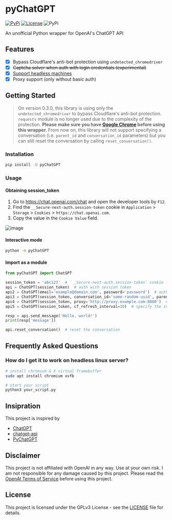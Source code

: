 # pyChatGPT

[![PyPi](https://img.shields.io/pypi/v/pyChatGPT.svg)](https://pypi.python.org/pypi/pyChatGPT)
[![License](https://img.shields.io/github/license/terry3041/pyChatGPT.svg?color=green)](https://github.com/terry3041/pyChatGPT/blob/main/LICENSE)
![PyPi](https://img.shields.io/badge/code_style-black+flake8-blue.svg)

An unofficial Python wrapper for OpenAI's ChatGPT API

## Features

-   [x] Bypass Cloudflare's anti-bot protection using `undetected_chromedriver`
-   [x] ~~Captcha solver when auth with login credentials (experimental)~~
-   [x] [Support headless machines](#how-do-i-get-it-to-work-on-headless-linux-server)
-   [x] Proxy support (only without basic auth)

## Getting Started

> On version 0.3.0, this library is using only the `undetected_chromedriver` to bypass Cloudflare's anti-bot protection. `requests` module is no longer used due to the complexity of the protection. **Please make sure you have [Google Chrome](https://www.google.com/chrome/) before using this wrapper.** From now on, this library will not support specifying a conversation (i.e. `parent_id` and `conversation_id` parameters) but you can still reset the conversation by calling `reset_conversation()`.

### Installation

```bash
pip install -U pyChatGPT
```

### Usage

#### Obtaining session_token

1. Go to https://chat.openai.com/chat and open the developer tools by `F12`.
2. Find the `__Secure-next-auth.session-token` cookie in `Application` > `Storage` > `Cookies` > `https://chat.openai.com`.
3. Copy the value in the `Cookie Value` field.

![image](https://user-images.githubusercontent.com/19218518/206170122-61fbe94f-4b0c-4782-a344-e26ac0d4e2a7.png)

#### Interactive mode

```bash
python -m pyChatGPT
```

#### Import as a module

```python
from pyChatGPT import ChatGPT

session_token = 'abc123'  # `__Secure-next-auth.session-token` cookie from https://chat.openai.com/chat
api = ChatGPT(session_token)  # auth with session token
api2 = ChatGPT(email='example@domain.com', password='password')  # auth with email and password (unreliable)
api3 = ChatGPT(session_token, conversation_id='some-random-uuid', parent_id='another-random-uuid')  # specify a conversation
api4 = ChatGPT(session_token, proxy='http://proxy.example.com:8080')  # specify proxy
api5 = ChatGPT(session_token, cf_refresh_interval=30)  # specify the interval to refresh the cf cookies (in minutes)

resp = api.send_message('Hello, world!')
print(resp['message'])

api.reset_conversation()  # reset the conversation
```

## Frequently Asked Questions

### How do I get it to work on headless linux server?

```bash
# install chromium & X virtual framebuffer
sudo apt install chromium xvfb

# start your script
python3 your_script.py
```

## Insipration

This project is inspired by

-   [ChatGPT](https://github.com/acheong08/ChatGPT)
-   [chatgpt-api](https://github.com/transitive-bullshit/chatgpt-api)
-   [PyChatGPT](https://github.com/rawandahmad698/PyChatGPT)

## Disclaimer

This project is not affiliated with OpenAI in any way. Use at your own risk. I am not responsible for any damage caused by this project. Please read the [OpenAI Terms of Service](https://beta.openai.com/terms) before using this project.

## License

This project is licensed under the GPLv3 License - see the [LICENSE](LICENSE) file for details.

